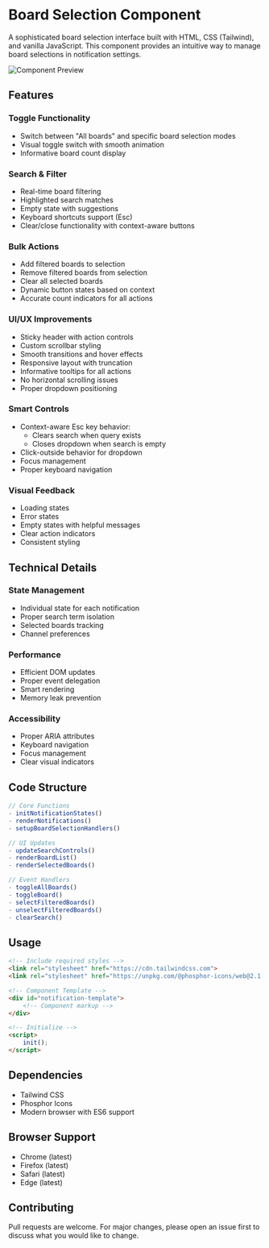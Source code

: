 # Board Selection Component

A sophisticated board selection interface built with HTML, CSS (Tailwind), and vanilla JavaScript. This component provides an intuitive way to manage board selections in notification settings.

![Component Preview](preview.gif)

## Features

### Toggle Functionality
- Switch between "All boards" and specific board selection modes
- Visual toggle switch with smooth animation
- Informative board count display

### Search & Filter
- Real-time board filtering
- Highlighted search matches
- Empty state with suggestions
- Keyboard shortcuts support (Esc)
- Clear/close functionality with context-aware buttons

### Bulk Actions
- Add filtered boards to selection
- Remove filtered boards from selection
- Clear all selected boards
- Dynamic button states based on context
- Accurate count indicators for all actions

### UI/UX Improvements
- Sticky header with action controls
- Custom scrollbar styling
- Smooth transitions and hover effects
- Responsive layout with truncation
- Informative tooltips for all actions
- No horizontal scrolling issues
- Proper dropdown positioning

### Smart Controls
- Context-aware Esc key behavior:
  - Clears search when query exists
  - Closes dropdown when search is empty
- Click-outside behavior for dropdown
- Focus management
- Proper keyboard navigation

### Visual Feedback
- Loading states
- Error states
- Empty states with helpful messages
- Clear action indicators
- Consistent styling

## Technical Details

### State Management
- Individual state for each notification
- Proper search term isolation
- Selected boards tracking
- Channel preferences

### Performance
- Efficient DOM updates
- Proper event delegation
- Smart rendering
- Memory leak prevention

### Accessibility
- Proper ARIA attributes
- Keyboard navigation
- Focus management
- Clear visual indicators

## Code Structure

```javascript
// Core Functions
- initNotificationStates()
- renderNotifications()
- setupBoardSelectionHandlers()

// UI Updates
- updateSearchControls()
- renderBoardList()
- renderSelectedBoards()

// Event Handlers
- toggleAllBoards()
- toggleBoard()
- selectFilteredBoards()
- unselectFilteredBoards()
- clearSearch()
```

## Usage

```html
<!-- Include required styles -->
<link rel="stylesheet" href="https://cdn.tailwindcss.com">
<link rel="stylesheet" href="https://unpkg.com/@phosphor-icons/web@2.1.1">

<!-- Component Template -->
<div id="notification-template">
    <!-- Component markup -->
</div>

<!-- Initialize -->
<script>
    init();
</script>
```

## Dependencies
- Tailwind CSS
- Phosphor Icons
- Modern browser with ES6 support

## Browser Support
- Chrome (latest)
- Firefox (latest)
- Safari (latest)
- Edge (latest)

## Contributing
Pull requests are welcome. For major changes, please open an issue first to discuss what you would like to change.

